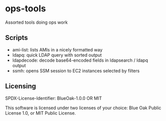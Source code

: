 # ops-tools

Assorted tools doing ops work

## Scripts

* ami-list: lists AMIs in a nicely formatted way
* ldapq: quick LDAP query with sorted output
* ldapdecode: decode base64-encoded fields in ldapsearch / ldapq output
* ssmh: opens SSM session to EC2 instances selected by filters

## Licensing

SPDX-License-Identifier: BlueOak-1.0.0 OR MIT

This software is licensed under two licenses of your choice: Blue Oak Public License 1.0, or MIT Public License.
